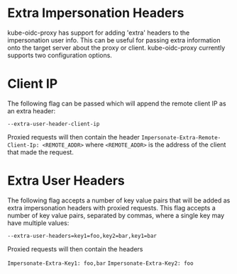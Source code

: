 # Extra Impersonation Headers

kube-oidc-proxy has support for adding 'extra' headers to the impersonation user
info. This can be useful for passing extra information onto the target server
about the proxy or client. kube-oidc-proxy currently supports two configuration
options.

# Client IP

The following flag can be passed which will append the remote client IP as an
extra header:

`--extra-user-header-client-ip`

Proxied requests will then contain the header
`Impersonate-Extra-Remote-Client-Ip: <REMOTE_ADDR>` where  `<REMOTE_ADDR>` is
the address of the client that made the request.

# Extra User Headers

The following flag accepts a number of key value pairs that will be added as
extra impersonation headers with proxied requests. This flag accepts a number of
key value pairs, separated by commas, where a single key may have multiple
values:

`--extra-user-headers=key1=foo,key2=bar,key1=bar`

Proxied requests will then contain the headers

`Impersonate-Extra-Key1: foo,bar`
`Impersonate-Extra-Key2: foo`
